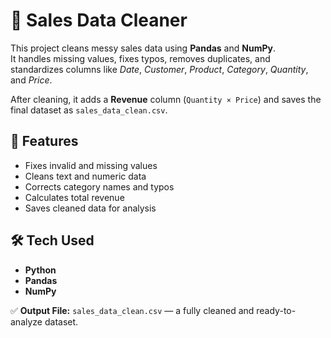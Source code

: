 # 🧹 Sales Data Cleaner

This project cleans messy sales data using **Pandas** and **NumPy**.  
It handles missing values, fixes typos, removes duplicates, and standardizes columns like *Date*, *Customer*, *Product*, *Category*, *Quantity*, and *Price*.  

After cleaning, it adds a **Revenue** column (`Quantity × Price`) and saves the final dataset as `sales_data_clean.csv`.

## 📂 Features
- Fixes invalid and missing values  
- Cleans text and numeric data  
- Corrects category names and typos  
- Calculates total revenue  
- Saves cleaned data for analysis  

## 🛠️ Tech Used
- **Python**
- **Pandas**
- **NumPy**

✅ **Output File:** `sales_data_clean.csv` — a fully cleaned and ready-to-analyze dataset.

